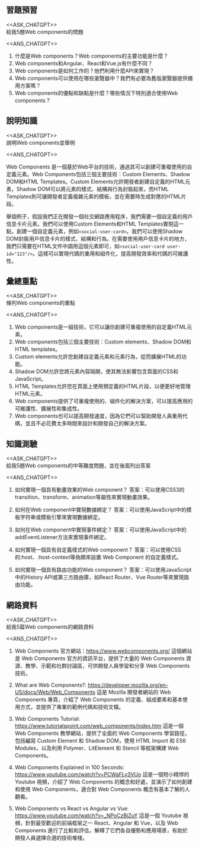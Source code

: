 ## 習題預習
<<ASK_CHATGPT>>  
給我5題Web components的問題  
  
<<ANS_CHATGPT>>  


1. 什麼是Web components？Web components的主要功能是什麼？
2. Web components和Angular、React和Vue.js有什麼不同？
3. Web components是如何工作的？他們利用什麼API來實現？
4. Web components可以使用在哪些瀏覽器中？我們有必要為舊版瀏覽器提供備用方案嗎？
5. Web components的優點和缺點是什麼？哪些情況下特別適合使用Web components？  

## 說明知識
<<ASK_CHATGPT>>  
說明Web components並舉例  
  
<<ANS_CHATGPT>>  


Web Components 是一個基於Web平台的技術，通過其可以創建可重複使用的自定義元素。Web Components包括三個主要技術：Custom Elements、Shadow DOM和HTML Templates。Custom Elements允許開發者創建自定義的HTML元素，Shadow DOM可以將元素的樣式、結構與行為封裝起來，而HTML Templates則可讓開發者定義複雜元素的模板，並在需要時生成對應的HTML片段。

舉個例子，假設我們正在開發一個社交網路應用程序，我們需要一個自定義的用戶信息卡片元素。我們可以使用Custom Elements和HTML Templates實現這一點，創建一個自定義元素，例如`<social-user-card>`。我們可以使用Shadow DOM封裝用戶信息卡片的樣式、結構和行為。在需要使用用戶信息卡片的地方，我們只需要在HTML文件中調用這個元素即可，如`<social-user-card user-id="123"/>`。這樣可以實現代碼的重用和組件化，提高開發效率和代碼的可維護性。  

## 彙總重點
<<ASK_CHATGPT>>  
條列Web components的重點  
  
<<ANS_CHATGPT>>  


1. Web components是一組技術，它可以讓你創建可重複使用的自定義HTML元素。
2. Web components包括三個主要技術：Custom elements、Shadow DOM和HTML templates。
3. Custom elements允許您創建自定義元素和元素行為，從而擴展HTML的功能。
4. Shadow DOM允許您將元素內容隔開，使其無法影響包含頁面的CSS和JavaScript。
5. HTML Templates允許您在頁面上使用預定義的HTML片段，以便更好地管理HTML元素。
6. Web components提供了可重複使用的、組件化的解決方案，可以提高應用的可維護性、擴展性和集成性。
7. Web components也可以提高開發速度，因為它們可以幫助開發人員重用代碼，並且不必花費太多時間來設計和開發自己的解決方案。  

## 知識測驗
<<ASK_CHATGPT>>  
給我5題Web components的中等難度問題，並在後面列出答案  
  
<<ANS_CHATGPT>>  


1. 如何實現一個具有動畫效果的Web component？
答案：可以使用CSS3的transition、transform、animation等屬性來實現動畫效果。

2. 如何在Web component中實現數據綁定？
答案：可以使用JavaScript中的模板字符串或模板引擎來實現數據綁定。

3. 如何在Web component中實現事件綁定？
答案：可以使用JavaScript中的addEventListener方法來實現事件綁定。

4. 如何實現一個具有自定義樣式的Web component？
答案：可以使用CSS的:host、:host-context等偽類來設置 Web Component 的自定義樣式。

5. 如何實現一個具有路由功能的Web component？
答案：可以使用JavaScript中的History API或第三方路由庫，如React Router、Vue Router等來實現路由功能。  

## 網路資料
<<ASK_CHATGPT>>  
給我5篇Web components的網路資料  
  
<<ANS_CHATGPT>>  


1. Web Components 官方網站：https://www.webcomponents.org/
    這個網站是 Web Components 官方的資訊平台，提供了大量的 Web Components 資源、教學、示範和社群討論區，可供開發人員學習和分享 Web Components 技術。 

2. What are Web Components?: https://developer.mozilla.org/en-US/docs/Web/Web_Components
    這是 Mozilla 開發者網站的 Web Components 專頁，介紹了 Web Components 的定義、組成要素和基本使用方式，並提供了專業的範例代碼和技術文檔。

3. Web Components Tutorial: https://www.tutorialspoint.com/web_components/index.htm
    這是一個 Web Components 教學網站，提供了全面的 Web Components 學習路徑，包括編寫 Custom Element 和 Shadow DOM，使用 HTML Import 和 ES6 Modules，以及利用 Polymer、LitElement 和 Stencil 等框架構建 Web Components。

4. Web Components Explained in 100 Seconds: https://www.youtube.com/watch?v=PCWaFLy3VUo
    這是一個短小精悍的 Youtube 視頻，介紹了 Web Components 的概念和好處，並演示了如何創建和使用 Web Components，適合對 Web Components 概念有基本了解的人觀看。

5. Web Components vs React vs Angular vs Vue: https://www.youtube.com/watch?v=_NPoCzBiZuY
    這是一個 Youtube 視頻，針對最受歡迎的前端框架之一 React、Angular 和 Vue，以及 Web Components 進行了比較和評估，解釋了它們各自優勢和應用場景，有助於開發人員選擇合適的技術堆棧。  

